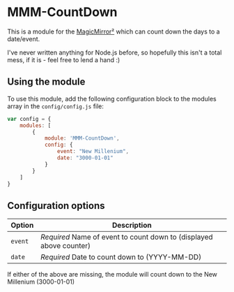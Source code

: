# MMM-CountDown

This is a module for the [MagicMirror²](https://github.com/MichMich/MagicMirror/) which can count down the days to a date/event.

I've never written anything for Node.js before, so hopefully this isn't a total mess, if it is - feel free to lend a hand :)

## Using the module

To use this module, add the following configuration block to the modules array in the `config/config.js` file:
```js
var config = {
    modules: [
        {
            module: 'MMM-CountDown',
            config: {
                event: "New Millenium",
                date: "3000-01-01"
            }
        }
    ]
}
```

## Configuration options

| Option           | Description
|----------------- |-----------
| `event`        | *Required* Name of event to count down to (displayed above counter)
| `date`        | *Required* Date to count down to (YYYY-MM-DD)

If either of the above are missing, the module will count down to the New Millenium (3000-01-01)
